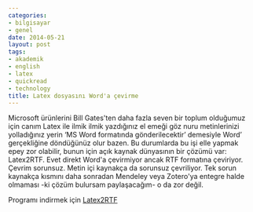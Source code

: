 ```yaml
---
categories:
- bilgisayar
- genel
date: 2014-05-21
layout: post
tags:
- akademik
- english
- latex
- quickread
- technology
title: Latex dosyasını Word'a çevirme
---
```


Microsoft ürünlerini Bill Gates'ten daha fazla seven bir toplum olduğumuz için canım Latex ile ilmik ilmik yazdığınız el emeği göz nuru metinlerinizi yolladığınız yerin ‘MS Word formatında gönderilecektir’ demesiyle Word’ gerçekliğine döndüğünüz olur bazen. Bu durumlarda bu işi elle yapmak epey zor olabilir, bunun için açık kaynak dünyasının bir çözümü var: Latex2RTF. Evet direkt Word'a çevirmiyor ancak RTF formatına çeviriyor. Çevrim sorunsuz. Metin içi kaynakça da sorunsuz çevriliyor. Tek sorun kaynakça kısmını daha sonradan Mendeley veya Zotero'ya entegre halde olmaması -ki çözüm bulursam paylaşacağım- o da zor değil.

Programı indirmek için [Latex2RTF](http://sourceforge.net/projects/latex2rtf/files/latest/download)
